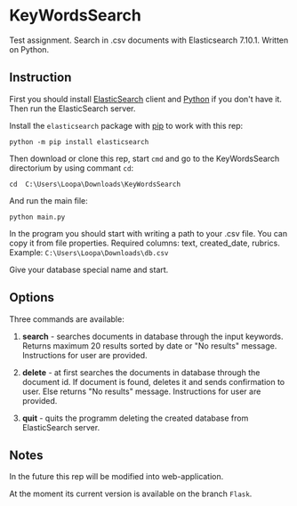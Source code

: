 # KeyWordsSearch

Test assignment. Search in .csv documents with Elasticsearch 7.10.1. Written on Python.

## Instruction

First you should install [ElasticSearch](https://www.elastic.co/guide/en/elasticsearch/reference/7.10/getting-started-install.html) client and [Python](https://realpython.com/installing-python/) if you don't have it. Then run the ElasticSearch server.

Install the ``elasticsearch`` package with [pip](https://pypi.org/project/elasticsearch) to work with this rep:

```python -m pip install elasticsearch```

Then download or clone this rep, start ``cmd`` and go to the KeyWordsSearch directorium by using commant ``cd``:

```cd  C:\Users\Loopa\Downloads\KeyWordsSearch```

And run the main file:

```python main.py```

In the program you should start with writing a path to your .csv file. You can copy it from file properties. Required columns: text, created_date, rubrics. Example: ``C:\Users\Loopa\Downloads\db.csv``

Give your database special name and start.

## Options

Three commands are available:

1. **search** - searches documents in database through the input keywords. Returns maximum 20 results sorted by date or "No results" message. Instructions for user are provided. 

2. **delete** - at first searches the documents in database through the document id. If document is found, deletes it and sends confirmation to user. Else returns "No results" message. Instructions for user are provided.

3. **quit** - quits the programm deleting the created database from ElasticSearch server.

## Notes

In the future this rep will be modified into web-application.

At the moment its current version is available on the branch ``Flask``.